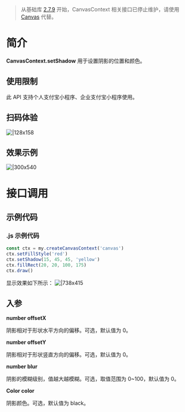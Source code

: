 > 从基础库 [2.7.9](https://opendocs.alipay.com/mini/framework/lib-upgrade-v2) 开始，CanvasContext 相关接口已停止维护，请使用 [Canvas](https://opendocs.alipay.com/mini/01vzqv) 代替。


# 简介
**CanvasContext.setShadow** 用于设置阴影的位置和颜色。

## 使用限制
此 API 支持个人支付宝小程序、企业支付宝小程序使用。

## 扫码体验
![|128x158](https://cdn.nlark.com/yuque/0/2021/png/179989/1624961213843-71b266cf-6c8b-4a4e-a5e2-5d32af26843c.png#align=left&display=inline&height=158&margin=%5Bobject%20Object%5D&name=1.png&originHeight=158&originWidth=128&size=17896&status=done&style=stroke&width=128)

## 效果示例
![|300x540](https://cdn.nlark.com/yuque/0/2021/gif/179989/1624961228544-f4b5f45e-d769-4db0-a80d-5f77fb04e680.gif#align=left&display=inline&height=540&margin=%5Bobject%20Object%5D&name=2.gif&originHeight=540&originWidth=300&size=1429075&status=done&style=stroke&width=300)

# 接口调用

## 示例代码

### .js 示例代码
```javascript
const ctx = my.createCanvasContext('canvas')
ctx.setFillStyle('red')
ctx.setShadow(15, 45, 45, 'yellow')
ctx.fillRect(20, 20, 100, 175)
ctx.draw()
```

显示效果如下所示：
![|738x415](https://cdn.nlark.com/yuque/0/2021/png/179989/1624961243067-b3035eb5-e949-44f0-b686-86ef37064e28.png#align=left&display=inline&height=720&margin=%5Bobject%20Object%5D&name=3.png&originHeight=720&originWidth=1280&size=32951&status=done&style=none&width=1280)

## 入参
**number offsetX**

阴影相对于形状水平方向的偏移。可选，默认值为 0。

**number offsetY**

阴影相对于形状竖直方向的偏移。可选，默认值为 0。

**number blur**

阴影的模糊级别，值越大越模糊。可选，取值范围为 0~100，默认值为 0。

**Color color**

阴影颜色。可选，默认值为 black。

